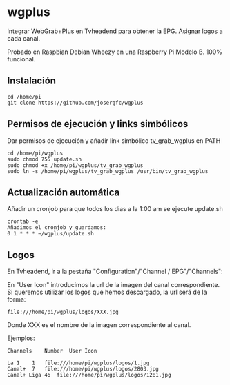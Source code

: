 # wgplus 

Integrar WebGrab+Plus en Tvheadend para obtener la EPG.
Asignar logos a cada canal.

Probado en Raspbian Debian Wheezy en una Raspberry Pi Modelo B. 100% funcional.

## Instalación

```
cd /home/pi
git clone https://github.com/josergfc/wgplus
```

## Permisos de ejecución y links simbólicos

Dar permisos de ejecución y añadir link simbólico tv_grab_wgplus en PATH

```
cd /home/pi/wgplus
sudo chmod 755 update.sh
sudo chmod +x /home/pi/wgplus/tv_grab_wgplus
sudo ln -s /home/pi/wgplus/tv_grab_wgplus /usr/bin/tv_grab_wgplus
```

## Actualización automática

Añadir un cronjob para que todos los dias a la 1:00 am se ejecute update.sh 

```	
crontab -e
Añadimos el cronjob y guardamos:
0 1 * * * ~/wgplus/update.sh
```

## Logos

En Tvheadend, ir a la pestaña "Configuration"/"Channel / EPG"/"Channels":

En "User Icon" introducimos la url de la imagen del canal correspondiente. Si queremos utilizar los logos que hemos descargado, la url será de la forma: 

```	
file:///home/pi/wgplus/logos/XXX.jpg
```

Donde XXX es el nombre de la imagen correspondiente al canal.

Ejemplos:

```	
Channels	Number	User Icon

La 1	1	file:///home/pi/wgplus/logos/1.jpg
Canal+	7	file:///home/pi/wgplus/logos/2803.jpg
Canal+ Liga	46	file:///home/pi/wgplus/logos/1281.jpg
```
